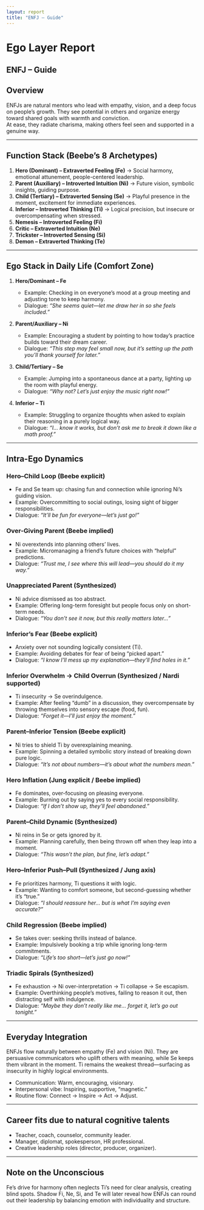 ```yaml
---
layout: report
title: "ENFJ – Guide"
---
```


# Ego Layer Report

## ENFJ – Guide  

## Overview  
ENFJs are natural mentors who lead with empathy, vision, and a deep focus on people’s growth. They see potential in others and organize energy toward shared goals with warmth and conviction.  
At ease, they radiate charisma, making others feel seen and supported in a genuine way.  

---

## Function Stack (Beebe’s 8 Archetypes)  
1. **Hero (Dominant) – Extraverted Feeling (Fe)** → Social harmony, emotional attunement, people-centered leadership.  
2. **Parent (Auxiliary) – Introverted Intuition (Ni)** → Future vision, symbolic insights, guiding purpose.  
3. **Child (Tertiary) – Extraverted Sensing (Se)** → Playful presence in the moment, excitement for immediate experiences.  
4. **Inferior – Introverted Thinking (Ti)** → Logical precision, but insecure or overcompensating when stressed.  
5. **Nemesis – Introverted Feeling (Fi)**  
6. **Critic – Extraverted Intuition (Ne)**  
7. **Trickster – Introverted Sensing (Si)**  
8. **Demon – Extraverted Thinking (Te)**  

---

## Ego Stack in Daily Life (Comfort Zone)  

1. **Hero/Dominant – Fe**  
   - Example: Checking in on everyone’s mood at a group meeting and adjusting tone to keep harmony.  
   - Dialogue: *“She seems quiet—let me draw her in so she feels included.”*  

2. **Parent/Auxiliary – Ni**  
   - Example: Encouraging a student by pointing to how today’s practice builds toward their dream career.  
   - Dialogue: *“This step may feel small now, but it’s setting up the path you’ll thank yourself for later.”*  

3. **Child/Tertiary – Se**  
   - Example: Jumping into a spontaneous dance at a party, lighting up the room with playful energy.  
   - Dialogue: *“Why not? Let’s just enjoy the music right now!”*  

4. **Inferior – Ti**  
   - Example: Struggling to organize thoughts when asked to explain their reasoning in a purely logical way.  
   - Dialogue: *“I… know it works, but don’t ask me to break it down like a math proof.”*  

---

## Intra-Ego Dynamics  

### Hero–Child Loop (Beebe explicit)  
- Fe and Se team up: chasing fun and connection while ignoring Ni’s guiding vision.  
- Example: Overcommitting to social outings, losing sight of bigger responsibilities.  
- Dialogue: *“It’ll be fun for everyone—let’s just go!”*  

### Over-Giving Parent (Beebe implied)  
- Ni overextends into planning others’ lives.  
- Example: Micromanaging a friend’s future choices with “helpful” predictions.  
- Dialogue: *“Trust me, I see where this will lead—you should do it my way.”*  

### Unappreciated Parent (Synthesized)  
- Ni advice dismissed as too abstract.  
- Example: Offering long-term foresight but people focus only on short-term needs.  
- Dialogue: *“You don’t see it now, but this really matters later…”*  

### Inferior’s Fear (Beebe explicit)  
- Anxiety over not sounding logically consistent (Ti).  
- Example: Avoiding debates for fear of being “picked apart.”  
- Dialogue: *“I know I’ll mess up my explanation—they’ll find holes in it.”*  

### Inferior Overwhelm → Child Overrun (Synthesized / Nardi supported)  
- Ti insecurity → Se overindulgence.  
- Example: After feeling “dumb” in a discussion, they overcompensate by throwing themselves into sensory escape (food, fun).  
- Dialogue: *“Forget it—I’ll just enjoy the moment.”*  

### Parent–Inferior Tension (Beebe explicit)  
- Ni tries to shield Ti by overexplaining meaning.  
- Example: Spinning a detailed symbolic story instead of breaking down pure logic.  
- Dialogue: *“It’s not about numbers—it’s about what the numbers *mean*.”*  

### Hero Inflation (Jung explicit / Beebe implied)  
- Fe dominates, over-focusing on pleasing everyone.  
- Example: Burning out by saying yes to every social responsibility.  
- Dialogue: *“If I don’t show up, they’ll feel abandoned.”*  

### Parent–Child Dynamic (Synthesized)  
- Ni reins in Se or gets ignored by it.  
- Example: Planning carefully, then being thrown off when they leap into a moment.  
- Dialogue: *“This wasn’t the plan, but fine, let’s adapt.”*  

### Hero–Inferior Push–Pull (Synthesized / Jung axis)  
- Fe prioritizes harmony, Ti questions it with logic.  
- Example: Wanting to comfort someone, but second-guessing whether it’s “true.”  
- Dialogue: *“I should reassure her… but is what I’m saying even accurate?”*  

### Child Regression (Beebe implied)  
- Se takes over: seeking thrills instead of balance.  
- Example: Impulsively booking a trip while ignoring long-term commitments.  
- Dialogue: *“Life’s too short—let’s just go now!”*  

### Triadic Spirals (Synthesized)  
- Fe exhaustion → Ni over-interpretation → Ti collapse → Se escapism.  
- Example: Overthinking people’s motives, failing to reason it out, then distracting self with indulgence.  
- Dialogue: *“Maybe they don’t really like me… forget it, let’s go out tonight.”*  

---

## Everyday Integration  
ENFJs flow naturally between empathy (Fe) and vision (Ni). They are persuasive communicators who uplift others with meaning, while Se keeps them vibrant in the moment. Ti remains the weakest thread—surfacing as insecurity in highly logical environments.  

- Communication: Warm, encouraging, visionary.  
- Interpersonal vibe: Inspiring, supportive, “magnetic.”  
- Routine flow: Connect → Inspire → Act → Adjust.  

---

## Career fits due to natural cognitive talents  
- Teacher, coach, counselor, community leader.  
- Manager, diplomat, spokesperson, HR professional.  
- Creative leadership roles (director, producer, organizer).  

---

## Note on the Unconscious  
Fe’s drive for harmony often neglects Ti’s need for clear analysis, creating blind spots. Shadow Fi, Ne, Si, and Te will later reveal how ENFJs can round out their leadership by balancing emotion with individuality and structure.